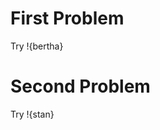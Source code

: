 [meta]: # (sortOrder=2)
[meta]: # (displayName=Fourth Page)

# First Problem

Try !{bertha}

# Second Problem

Try !{stan}

